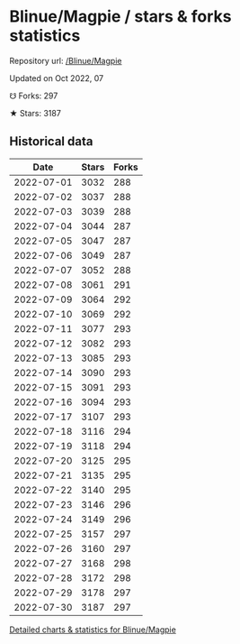 # Blinue/Magpie / stars & forks statistics

Repository url: [/Blinue/Magpie](https://github.com/Blinue/Magpie)

Updated on Oct 2022, 07

☋ Forks: 297

★ Stars: 3187

## Historical data
| Date | Stars | Forks |
|------|-------|-------|
| 2022-07-01 | 3032 | 288 | 
| 2022-07-02 | 3037 | 288 | 
| 2022-07-03 | 3039 | 288 | 
| 2022-07-04 | 3044 | 287 | 
| 2022-07-05 | 3047 | 287 | 
| 2022-07-06 | 3049 | 287 | 
| 2022-07-07 | 3052 | 288 | 
| 2022-07-08 | 3061 | 291 | 
| 2022-07-09 | 3064 | 292 | 
| 2022-07-10 | 3069 | 292 | 
| 2022-07-11 | 3077 | 293 | 
| 2022-07-12 | 3082 | 293 | 
| 2022-07-13 | 3085 | 293 | 
| 2022-07-14 | 3090 | 293 | 
| 2022-07-15 | 3091 | 293 | 
| 2022-07-16 | 3094 | 293 | 
| 2022-07-17 | 3107 | 293 | 
| 2022-07-18 | 3116 | 294 | 
| 2022-07-19 | 3118 | 294 | 
| 2022-07-20 | 3125 | 295 | 
| 2022-07-21 | 3135 | 295 | 
| 2022-07-22 | 3140 | 295 | 
| 2022-07-23 | 3146 | 296 | 
| 2022-07-24 | 3149 | 296 | 
| 2022-07-25 | 3157 | 297 | 
| 2022-07-26 | 3160 | 297 | 
| 2022-07-27 | 3168 | 298 | 
| 2022-07-28 | 3172 | 298 | 
| 2022-07-29 | 3178 | 297 | 
| 2022-07-30 | 3187 | 297 | 


[Detailed charts & statistics for Blinue/Magpie](https://reviewgithub.com/rep/Blinue/Magpie)
